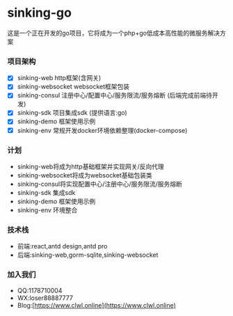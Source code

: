 # sinking-go

这是一个正在开发的go项目，它将成为一个php+go低成本高性能的微服务解决方案

### 项目架构

- [x] sinking-web http框架(含网关)
- [x] sinking-websocket websocket框架包装
- [x] sinking-consul 注册中心/配置中心/服务限流/服务熔断 (后端完成前端待开发)
- [x] sinking-sdk 项目集成sdk (提供语言:go)
- [x] sinking-demo 框架使用示例
- [x] sinking-env 常规开发docker环境依赖整理(docker-compose)

### 计划

- sinking-web将成为http基础框架并实现网关/反向代理
- sinking-websocket将成为websocket基础包装类
- sinking-consul将实现配置中心/注册中心/服务限流/服务熔断
- sinking-sdk 集成sdk
- sinking-demo 框架使用示例
- sinking-env 环境整合

### 技术栈

- 前端:react,antd design,antd pro
- 后端:sinking-web,gorm-sqlite,sinking-websocket

### 加入我们

- QQ:1178710004
- WX:loser88887777
- Blog:[https://www.clwl.online](https://www.clwl.online)

